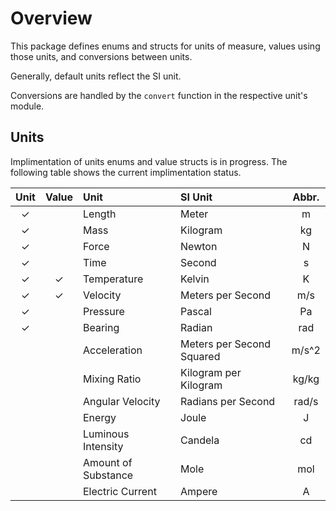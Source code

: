 # Overview

This package defines enums and structs for units of measure, values using those units, and conversions between units.

Generally, default units reflect the SI unit.

Conversions are handled by the `convert` function in the respective unit's module.

## Units

Implimentation of units enums and value structs is in progress. The following table shows the current implimentation status.

|Unit | Value | Unit | SI Unit | Abbr. |
|:---:|:---:|:---|:---| :---: |
| ✓ | | Length | Meter | m |
| ✓ | | Mass | Kilogram | kg |
| ✓ | | Force | Newton | N |
| ✓ | | Time | Second | s |
| ✓ | ✓ | Temperature | Kelvin | K |
| ✓ | ✓ | Velocity | Meters per Second | m/s |
| ✓ | | Pressure | Pascal | Pa |
| ✓ | | Bearing | Radian | rad |
| | | Acceleration | Meters per Second Squared | m/s^2 |
| | | Mixing Ratio | Kilogram per Kilogram | kg/kg |
| | | Angular Velocity | Radians per Second | rad/s |
| | | Energy | Joule | J |
| | | Luminous Intensity | Candela | cd |
| | | Amount of Substance | Mole | mol |
| | | Electric Current | Ampere | A |
